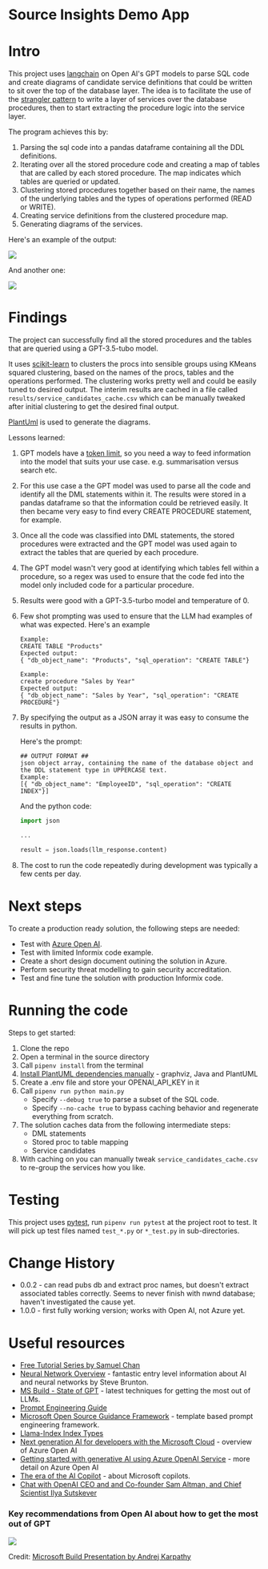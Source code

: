 # Source Insights Demo App

# Intro

This project uses [langchain](https://python.langchain.com/) on Open AI's GPT models to parse SQL code and create diagrams of candidate service definitions that
could be written to sit over the top of the database layer.  The idea is to facilitate the use of the [strangler pattern](https://martinfowler.com/bliki/StranglerFigApplication.html) to write
a layer of services over the database procedures, then to start extracting the procedure logic into the service layer.

The program achieves this by:

1. Parsing the sql code into a pandas dataframe containing all the DDL definitions.
2. Iterating over all the stored procedure code and creating a map of tables that are called by each stored procedure.  The map indicates which tables are queried or updated.
3. Clustering stored procedures together based on their name, the names of the underlying tables and the types of operations performed (READ or WRITE).
4. Creating service definitions from the clustered procedure map.
5. Generating diagrams of the services.

Here's an example of the output:

![](images/Orders.png)

And another one:

![](images/Order_Details.png)

# Findings

The project can successfully find all the stored procedures and the tables that are queried using a GPT-3.5-tubo model.

It uses [scikit-learn](https://scikit-learn.org/stable/) to clusters the procs into sensible groups using KMeans squared clustering, 
based on the names of the procs, tables and the operations performed.  The clustering works pretty well and could be easily tuned 
to desired output.  The interim results are cached in a file called `results/service_candidates_cache.csv` which can be manually 
tweaked after initial clustering to get the desired final output.

[PlantUml](https://plantuml.com/) is used to generate the diagrams.

Lessons learned:

1. GPT models have a [token limit](https://help.openai.com/en/articles/4936856-what-are-tokens-and-how-to-count-them), so you need a way to feed information into the model that suits your use case. e.g. summarisation versus search etc.
2. For this use case a the GPT model was used to parse all the code and identify all the DML statements within it.  The results were stored in a pandas dataframe so that the information could be retrieved easily.  It then became very easy to find every CREATE PROCEDURE statement, for example.
3. Once all the code was classified into DML statements, the stored procedures were extracted and the GPT model was used again to extract the tables that are queried by each procedure.
4. The GPT model wasn't very good at identifying which tables fell within a procedure, so a regex was used to ensure that the code fed into the model only included code for a particular procedure.
5. Results were good with a GPT-3.5-turbo model and temperature of 0.
6. Few shot prompting was used to ensure that the LLM had examples of what was expected.
    Here's an example

    ```text
    Example:
    CREATE TABLE "Products"
    Expected output:
    { "db_object_name": "Products", "sql_operation": "CREATE TABLE"}

    Example:
    create procedure "Sales by Year"
    Expected output:
    { "db_object_name": "Sales by Year", "sql_operation": "CREATE PROCEDURE"}
    ```

7. By specifying the output as a JSON array it was easy to consume the results in python.
    
    Here's the prompt:

    ```text
    ## OUTPUT FORMAT ##
    json object array, containing the name of the database object and the DDL statement type in UPPERCASE text.
    Example:
    [{ "db_object_name": "EmployeeID", "sql_operation": "CREATE INDEX"}]
    ```

    And the python code:

    ```python
    import json

    ...

    result = json.loads(llm_response.content)
    ```

8. The cost to run the code repeatedly during development was typically a few cents per day.

# Next steps

To create a production ready solution, the following steps are needed:

* Test with [Azure Open AI](https://learn.microsoft.com/en-us/azure/ai-services/openai/quickstart?tabs=command-line&pivots=programming-language-python).
* Test with limited Informix code example.
* Create a short design document outining the solution in Azure.
* Perform security threat modelling to gain security accreditation.
* Test and fine tune the solution with production Informix code.

# Running the code

Steps to get started:

1. Clone the repo
2. Open a terminal in the source directory
3. Call `pipenv install` from the terminal
4. [Install PlantUML dependencies manually](https://plantuml.com/starting) - graphviz, Java and PlantUML
5. Create a .env file and store your OPENAI_API_KEY in it
6. Call `pipenv run python main.py`
    * Specify `--debug true` to parse a subset of the SQL code.
    * Specify `--no-cache true` to bypass caching behavior and regenerate everything from scratch.
7. The solution caches data from the following intermediate steps:
    * DML statements
    * Stored proc to table mapping
    * Service candidates
8. With caching on you can manually tweak `service_candidates_cache.csv` to re-group the services how you like.

# Testing

This project uses [pytest](https://docs.pytest.org/), run `pipenv run pytest` at the project root to test.  It will pick up test files named `test_*.py` or `*_test.py` in sub-directories.

# Change History

* 0.0.2 - can read pubs db and extract proc names, but doesn't extract associated tables correctly.  Seems to never finish with nwnd database; haven't investigated the cause yet.
* 1.0.0 - first fully working version; works with Open AI, not Azure yet.

# Useful resources

* [Free Tutorial Series by Samuel Chan](https://www.youtube.com/playlist?list=PLXsFtK46HZxUQERRbOmuGoqbMD-KWLkOS)
* [Neural Network Overview](https://www.youtube.com/watch?v=aIZtJqtzdQs&list=PLMrJAkhIeNNQV7wi9r7Kut8liLFMWQOXn&index=12) - fantastic entry level information about AI and neural networks by Steve Brunton.
* [MS Build - State of GPT](https://www.youtube.com/watch?v=bZQun8Y4L2A) - latest techniques for getting the most out of LLMs.
* [Prompt Engineering Guide](https://www.promptingguide.ai/)
* [Microsoft Open Source Guidance Framework](https://github.com/microsoft/guidance) - template based prompt engineering framework.
* [Llama-Index Index Types](https://gpt-index.readthedocs.io/en/latest/guides/primer/index_guide.html)
* [Next generation AI for developers with the Microsoft Cloud](https://www.youtube.com/watch?v=KMOV1Zy8YeM&list=PLlrxD0HtieHjolPmqWVyk446uLMPWo4oP&index=4&t=2210s) - overview of Azure Open AI
* [Getting started with generative AI using Azure OpenAI Service](https://www.youtube.com/watch?v=o5uhn4GSpQU&list=PLlrxD0HtieHjolPmqWVyk446uLMPWo4oP&index=123) - more detail on Azure Open AI
* [The era of the AI Copilot](https://www.youtube.com/watch?v=FyY0fEO5jVY&list=PLlrxD0HtieHjolPmqWVyk446uLMPWo4oP&index=146) - about Microsoft copilots.
* [Chat with OpenAI CEO and and Co-founder Sam Altman, and Chief Scientist Ilya Sutskever](https://www.youtube.com/watch?v=mC-0XqTAeMQ&t=1s)

### Key recommendations from Open AI about how to get the most out of GPT

![](images/AI_recommendations.png)

Credit: [Microsoft Build Presentation by Andrej Karpathy](https://www.youtube.com/watch?v=bZQun8Y4L2A)
